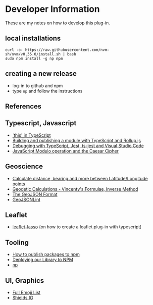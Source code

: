 # Developer Information

These are my notes on how to develop this plug-in.

## local installations

```
curl -o- https://raw.githubusercontent.com/nvm-sh/nvm/v0.35.0/install.sh | bash
sudo npm install -g np npm

```

## creating a new release

- log-in to github and npm
- type `np` and follow the instructions

## References

## Typescript, Javascript 

- ['this' in TypeScript](https://github.com/Microsoft/TypeScript/wiki/'this'-in-TypeScript)
- [Building and publishing a module with TypeScript and Rollup.js](https://hackernoon.com/building-and-publishing-a-module-with-typescript-and-rollup-js-faa778c85396)
- [Debugging with TypeScript, Jest, ts-jest and Visual Studio Code](https://medium.com/@mtiller/debugging-with-typescript-jest-ts-jest-and-visual-studio-code-ef9ca8644132)
- [JavaScript Modulo operation and the Caesar Cipher](http://www.codeavenger.com/2017/05/19/JavaScript-Modulo-operation-and-the-Caesar-Cipher.html)

## Geoscience

- [Calculate distance, bearing and more between Latitude/Longitude points](https://www.movable-type.co.uk/scripts/latlong.html)
- [Geodetic Calculations - Vincenty's Formulae, Inverse Method](https://www.ga.gov.au/geodesy/datums/vincenty_inverse.jsp)
- [The GeoJSON Format](https://tools.ietf.org/html/rfc7946)
- [GeoJSONLint](http://geojsonlint.com/)

## Leaflet 

- [leaflet-lasso](https://github.com/zakjan/leaflet-lasso) (on how to create a leaflet plug-in with typescript)

## Tooling

- [How to publish packages to npm](https://zellwk.com/blog/publish-to-npm/)
- [Deploying our Library to NPM](https://hungryturtlecode.com/projects/parallax-deploy-npm/)
- [np](https://github.com/sindresorhus/np)

## UI, Graphics

- [Full Emoji List](https://www.unicode.org/emoji/charts/full-emoji-list.html)
- [Shields IO](https://shields.io)